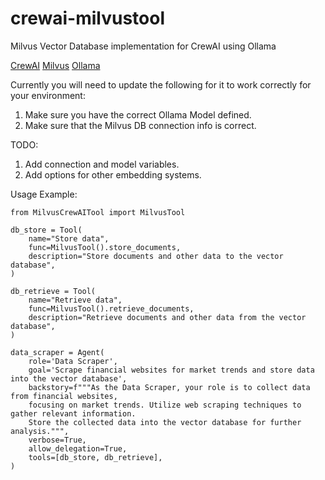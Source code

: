 # crewai-milvustool
Milvus Vector Database implementation for CrewAI using Ollama

[CrewAI](https://github.com/joaomdmoura/crewAI)
[Milvus](https://milvus.io/)
[Ollama](https://ollama.ai)

Currently you will need to update the following for it to work correctly for your environment:

1. Make sure you have the correct Ollama Model defined.
2. Make sure that the Milvus DB connection info is correct.

TODO:
1. Add connection and model variables.
2. Add options for other embedding systems.

Usage Example:

```
from MilvusCrewAITool import MilvusTool

db_store = Tool(
    name="Store data",
    func=MilvusTool().store_documents,
    description="Store documents and other data to the vector database",
)

db_retrieve = Tool(
    name="Retrieve data",
    func=MilvusTool().retrieve_documents,
    description="Retrieve documents and other data from the vector database",
)

data_scraper = Agent(
    role='Data Scraper',
    goal='Scrape financial websites for market trends and store data into the vector database',
    backstory=f"""As the Data Scraper, your role is to collect data from financial websites,
    focusing on market trends. Utilize web scraping techniques to gather relevant information.
    Store the collected data into the vector database for further analysis.""",
    verbose=True,
    allow_delegation=True,
    tools=[db_store, db_retrieve],
)
```